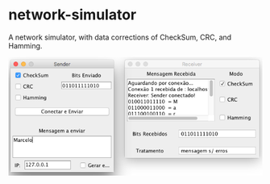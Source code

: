 # network-simulator
A network simulator, with data corrections of CheckSum, CRC, and Hamming.

![Screenshot](/images/screenshot.png?raw=true "Screenshot")
